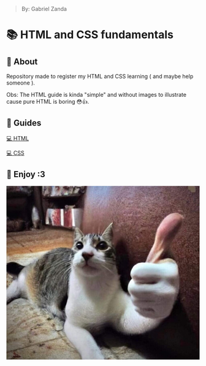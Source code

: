 > By: Gabriel Zanda

# 📚 HTML and CSS fundamentals

## 📌 About

Repository made to register my HTML and CSS learning ( and maybe help someone ).

Obs: The HTML guide is kinda "simple" and without images to illustrate cause pure HTML is boring 😳​👍​​.

## 📌 Guides

[💻​ HTML](/>%20HTML%20GUIDE/html.md)

[💻​ CSS](/>%20CSS%20GUIDE/css.md)

## 📌 Enjoy :3

![untitled](/Images/CatLike.jpg)
